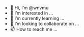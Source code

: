- 👋 Hi, I’m @wnvmu
- 👀 I’m interested in ...
- 🌱 I’m currently learning ...
- 💞️ I’m looking to collaborate on ...
- 📫 How to reach me ...

<!---
wnvmu/wnvmu is a ✨ special ✨ repository because its `README.md` (this file) appears on your GitHub profile.
You can click the Preview link to take a look at your changes.
--->
